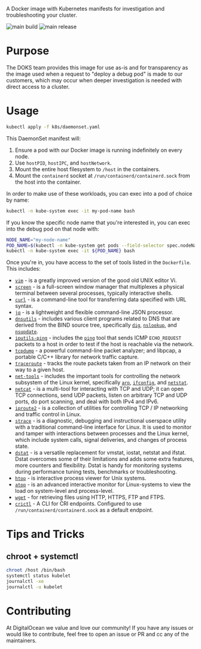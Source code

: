 A Docker image with Kubernetes manifests for investigation and troubleshooting your cluster.

![main build](https://github.com/digitalocean/doks-debug/actions/workflows/test.yaml/badge.svg) ![main release](https://github.com/digitalocean/doks-debug/actions/workflows/release.yaml/badge.svg)

# Purpose

The DOKS team provides this image for use as-is and for transparency as the image used when a request to "deploy a debug pod" is made to our customers, which may occur when deeper investigation is needed with direct access to a cluster.

# Usage

```bash
kubectl apply -f k8s/daemonset.yaml
```

This DaemonSet manifest will:

 1. Ensure a pod with our Docker image is running indefinitely on every node.
 2. Use `hostPID`, `hostIPC`, and `hostNetwork`.
 3. Mount the entire host filesystem to `/host` in the containers.
 4. Mount the `containerd` socket at `/run/containerd/containerd.sock` from the host into the container.

In order to make use of these workloads, you can exec into a pod of choice by name:

```bash
kubectl -n kube-system exec -it my-pod-name bash
```

If you know the specific node name that you're interested in, you can exec into the debug pod on that node with:

```bash
NODE_NAME="my-node-name"
POD_NAME=$(kubectl -n kube-system get pods --field-selector spec.nodeName=${NODE_NAME} -ojsonpath='{.items[?(@.metadata.labels.name=="doks-debug")].metadata.name}')
kubectl -n kube-system exec -it ${POD_NAME} bash
```

Once you're in, you have access to the set of tools listed in the `Dockerfile`. This includes:

 - [`vim`](https://github.com/vim/vim) - is a greatly improved version of the good old UNIX editor Vi. 
 - [`screen`](https://www.gnu.org/software/screen/) - is a full-screen window manager that multiplexes a physical terminal between several processes, typically interactive shells.
 - [`curl`](https://github.com/curl/curl) - is a command-line tool for transferring data specified with URL syntax.
 - [`jq`](https://github.com/stedolan/jq) - is a lightweight and flexible command-line JSON processor.
 - [`dnsutils`](https://packages.debian.org/stretch/dnsutils) - includes various client programs related to DNS that are derived from the BIND source tree, specifically [`dig`](https://linux.die.net/man/1/dig), [`nslookup`](https://linux.die.net/man/1/nslookup), and [`nsupdate`](https://linux.die.net/man/8/nsupdate).
 - [`iputils-ping`](https://packages.debian.org/stretch/iputils-ping) - includes the [`ping`](https://linux.die.net/man/8/ping) tool that sends ICMP `ECHO_REQUEST` packets to a host in order to test if the host is reachable via the network.
 - [`tcpdump`](https://www.tcpdump.org/) - a powerful command-line packet analyzer; and libpcap, a portable C/C++ library for network traffic capture.
 - [`traceroute`](https://linux.die.net/man/8/traceroute) - tracks the route packets taken from an IP network on their way to a given host.
 - [`net-tools`](https://packages.debian.org/stretch/net-tools) - includes the important tools for controlling the network subsystem of the Linux kernel, specifically [`arp`](http://man7.org/linux/man-pages/man8/arp.8.html), [`ifconfig`](https://linux.die.net/man/8/ifconfig), and [`netstat`](https://linux.die.net/man/8/netstat).
 - [`netcat`](https://linux.die.net/man/1/nc) - is a multi-tool for interacting with TCP and UDP; it can open TCP connections, send UDP packets, listen on arbitrary TCP and UDP ports, do port scanning, and deal with both IPv4 and IPv6.
 - [`iproute2`](https://wiki.linuxfoundation.org/networking/iproute2) - is a collection of utilities for controlling TCP / IP networking and traffic control in Linux.
 - [`strace`](https://github.com/strace/strace) - is a diagnostic, debugging and instructional userspace utility with a traditional command-line interface for Linux. It is used to monitor and tamper with interactions between processes and the Linux kernel, which include system calls, signal deliveries, and changes of process state.
 - [`dstat`](http://dag.wiee.rs/home-made/dstat/) - is a versatile replacement for vmstat, iostat, netstat and ifstat. Dstat overcomes some of their limitations and adds some extra features, more counters and flexibility. Dstat is handy for monitoring systems during performance tuning tests, benchmarks or troubleshooting.
 - [`htop`](https://hisham.hm/htop/) - is interactive process viewer for Unix systems.
 - [`atop`](https://www.atoptool.nl/) - is an advanced interactive monitor for Linux-systems to view the load on system-level and process-level.
 - [`wget`](https://www.gnu.org/software/wget/) - for retrieving files using HTTP, HTTPS, FTP and FTPS.
 - [`crictl`](https://github.com/kubernetes-sigs/cri-tools/blob/master/docs/crictl.md) - A CLI for CRI endpoints. Configured to use `/run/containerd/containerd.sock` as a default endpoint. 
# Tips and Tricks

## chroot + systemctl

```bash
chroot /host /bin/bash
systemctl status kubelet
journalctl -xe
journalctl -u kubelet
```

# Contributing

 At DigitalOcean we value and love our community! If you have any issues or would like to contribute, feel free to open an issue or PR and cc any of the maintainers.
